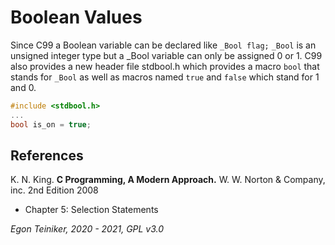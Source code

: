 # Boolean Values 
Since C99 a Boolean variable can be declared like `_Bool flag;` 
`_Bool` is an unsigned integer type but a _Bool variable can only be assigned 0 or 1.
C99 also provides a new header file stdbool.h which provides a macro `bool` that 
stands for `_Bool` as well as macros named `true` and `false` which stand for 1 and 0. 

```C
#include <stdbool.h> 
...
bool is_on = true; 
```


## References
K. N. King. **C Programming, A Modern Approach.** W. W. Norton & Company, inc. 2nd Edition 2008
 * Chapter 5: Selection Statements
 
*Egon Teiniker, 2020 - 2021, GPL v3.0* 